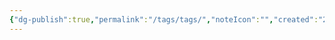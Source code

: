 ```yaml
---
{"dg-publish":true,"permalink":"/tags/tags/","noteIcon":"","created":"2024-10-24T00:31:39.007+05:30","updated":"2024-10-24T00:31:39.031+05:30"}
---
```


